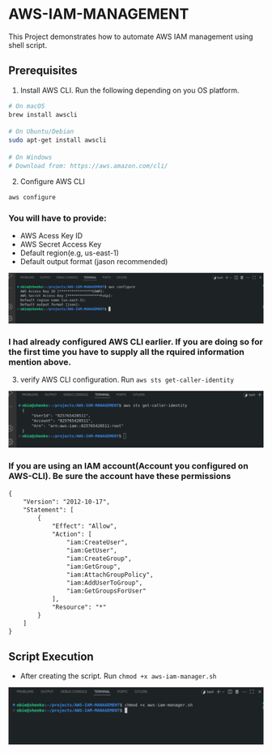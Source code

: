 # AWS-IAM-MANAGEMENT
This Project demonstrates how to automate AWS IAM management using shell script.

## Prerequisites
1. Install AWS CLI. Run the following depending on you OS platform.

```bash
# On macOS
brew install awscli

# On Ubuntu/Debian
sudo apt-get install awscli

# On Windows
# Download from: https://aws.amazon.com/cli/
```
2. Configure AWS CLI

```bash
aws configure
```
### You will have to provide:
* AWS Acess Key ID
* AWS Secret Access Key
* Default region(e.g, us-east-1)
* Default output format (jason recommended)

![](./img/Pasted%20image%20(2).png)

### I had already configured AWS CLI earlier. If you are doing so for the first time you have to supply all the rquired information mention above.

3. verify AWS CLI configuration. Run `aws sts get-caller-identity`

![](./img/Pasted%20image.png)

### If you are using an IAM account(Account you configured on AWS-CLI). Be sure the account have these permissions

```jason
{
    "Version": "2012-10-17",
    "Statement": [
        {
            "Effect": "Allow",
            "Action": [
                "iam:CreateUser",
                "iam:GetUser",
                "iam:CreateGroup",
                "iam:GetGroup",
                "iam:AttachGroupPolicy",
                "iam:AddUserToGroup",
                "iam:GetGroupsForUser"
            ],
            "Resource": "*"
        }
    ]
}
```

## Script Execution

* After creating the script. Run `chmod +x aws-iam-manager.sh`

![](./img/Pasted%20image%20(3).png)